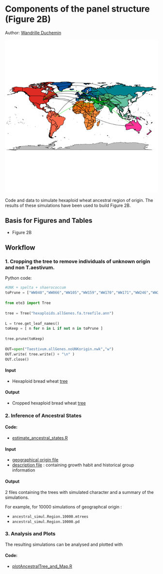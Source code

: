 # Components of the panel structure (Figure 2B)

Author: [Wandrille Duchemin](mailto:wandrille.duchemin@inra.fr)

![Figure2B](Figure/Figure2B.png)

Code and data to simulate hexaploid wheat ancestral region of origin.
The results of these simulations have been used to build Figure 2B.

## Basis for Figures and Tables
* Figure 2B

## Workflow

### 1. Cropping the tree to remove individuals of unknown origin and non T.aestivum.

Python code:
```python
#UNK + spelta + shaerococcum
toPrune = ["WW040","WW066","WW105","WW159","WW170","WW171","WW246","WW248","WW259","WW266","WW240","WW241"]

from ete3 import Tree

tree = Tree("hexaploids.allGenes.fa.treefile.ann")

L = tree.get_leaf_names()
toKeep = [ n for n in L if not n in toPrune ]

tree.prune(toKeep)

OUT=open("Taestivum.allGenes.noUNKorigin.nwk","w")
OUT.write( tree.write() + "\n" )
OUT.close()
```

#### Input
* Hexaploid bread wheat [tree](hexaploids.allGenes.fa.treefile.ann)


#### Output
* Cropped hexaploid bread wheat [tree](Taestivum.allGenes.noUNKorigin.nwk)

### 2. Inference of Ancestral States

#### Code: 
* [estimate_ancestral_states.R](estimate_ancestral_states.R)

#### Input
* [geographical origin file](speciesOrigin.csv)
* [description file](../monophyly_permutation/Sup_487samples.csv) : containing growth habit and historical group information

#### Output
2 files containing the trees with simulated character and a summary of the simulations.

For example, for 10000 simulations of geographcal origin :
* `ancestral_simul.Region.10000.mtrees`
* `ancestral_simul.Region.10000.pd`


### 3. Analysis and Plots
The resulting simulations can be analysed and plotted with 

#### Code: 
* [plotAncestralTree_and_Map.R](plotAncestralTree_and_Map.R)
